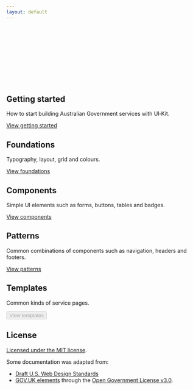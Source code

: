 ```yaml
---
layout: default
---
```


<svg role="img" title="Hero image" aria-labelledby="design_hero-title">
  <title id="design_hero-title" lang="en">Design Guide hero image</title>
  <use xlink:href="/assets/spritesheet.svg#design_hero"/>
</svg>

## Getting started

How to start building Australian Government services with UI‑Kit.

<a href="/getting-started/" role="button">View getting started</a>

## Foundations

Typography, layout, grid and colours.

<a href="/foundations/" role="button">View foundations</a>

## Components

Simple UI elements such as forms,  buttons, tables and badges.

<a href="/components/" role="button">View components</a>

## Patterns

Common combinations of components such as navigation, headers and footers.

<a href="" role="button">View patterns</a>

## Templates

Common kinds of service pages.

<button disabled>View templates</button>

## License

<a href="(https://github.com/AusDTO/gov-au-ui-kit/blob/master/LICENSE" rel="external">Licensed under the MIT license</a>.

Some documentation was adapted from:
- <A href="https://standards.usa.gov/" rel="external">Draft U.S. Web Design Standards</a>
- <a href="http://govuk-elements.herokuapp.com/" rel="external">GOV.UK elements</a> through the <a href="https://www.nationalarchives.gov.uk/doc/open-government-licence/version/3/" rel="external">Open Government License v3.0</a>.
